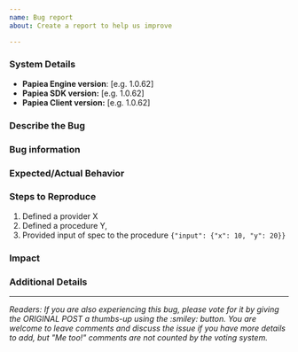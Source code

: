 ```yaml
---
name: Bug report
about: Create a report to help us improve

---
```


<!-- NOTE: Please put only ONE problem per bug report.  If you're not sure whether you have one problem or multiple problems, please err on the side of filing more bug reports.  It's much easier to close duplicates than split a single issue into multiple issues. -->

### System Details
<!-- THIS SECTION IS REQUIRED.  Please fill in the necessary information -->

- **Papiea Engine version**: [e.g. 1.0.62]
- **Papiea SDK version:** [e.g. 1.0.62]
- **Papiea Client version:** [e.g. 1.0.62]

### Describe the Bug
<!-- A short description of what the problem is and/or what happened. -->


### Bug information
<!-- Yaml files (spec, metadata extension, auth if present) and Code samples that caused the malfunction (procedure 
handlers/intent handlers/etc) -->


### Expected/Actual Behavior
<!-- A short description of what you expected to happen and what happened instead. -->


### Steps to Reproduce
<!-- Steps to reproduce the problem.  The more detailed and concrete you can be, the better.  Logs are welcome if 
appropriate/helpful. -->
1. Defined a provider X
2. Defined a procedure Y,
3. Provided input of spec to the procedure
`{"input": {"x": 10, "y": 20}}`


### Impact
<!-- [optional] If you tried anything to work around or recover from the bug, or if the bug caused additional problems, discuss it here.  Be as concrete, specific and detailed as possible.  For example, "I spent an hour trying to restart the encabulator to retrieve my data after the crash" clearly illustrates the scale and scope of the problem.  Whereas, "This is a huge problem and should be fixed ASAP" is likely to be ignored because it doesn't provide any detail about WHY the problem is huge. -->


### Additional Details
<!-- [optional] Any other context that might be helpful. -->



<!----- PLEASE LEAVE THE FOLLOWING TEXT IN PLACE ----->
<hr>
<em>Readers: If you are also experiencing this bug, please vote for it by giving the ORIGINAL POST a thumbs-up using the :smiley: button.  You are welcome to leave comments and discuss the issue if you have more details to add, but "Me too!" comments are not counted by the voting system.</em>
